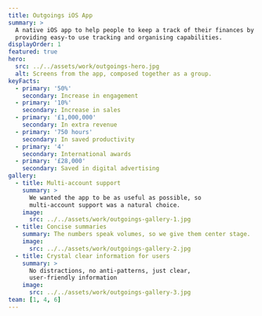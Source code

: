 ```yaml
---
title: Outgoings iOS App
summary: >
  A native iOS app to help people to keep a track of their finances by 
  providing easy-to use tracking and organising capabilities.
displayOrder: 1
featured: true
hero:
  src: ../../assets/work/outgoings-hero.jpg
  alt: Screens from the app, composed together as a group.
keyFacts:
  - primary: '50%'
    secondary: Increase in engagement
  - primary: '10%'
    secondary: Increase in sales
  - primary: '£1,000,000'
    secondary: In extra revenue
  - primary: '750 hours'
    secondary: In saved productivity
  - primary: '4'
    secondary: International awards
  - primary: '£28,000'
    secondary: Saved in digital advertising
gallery:
  - title: Multi-account support
    summary: >
      We wanted the app to be as useful as possible, so
      multi-account support was a natural choice.
    image:
      src: ../../assets/work/outgoings-gallery-1.jpg
  - title: Concise summaries
    summary: The numbers speak volumes, so we give them center stage.
    image:
      src: ../../assets/work/outgoings-gallery-2.jpg
  - title: Crystal clear information for users
    summary: >
      No distractions, no anti-patterns, just clear,
      user-friendly information
    image:
      src: ../../assets/work/outgoings-gallery-3.jpg
team: [1, 4, 6]
---
```

